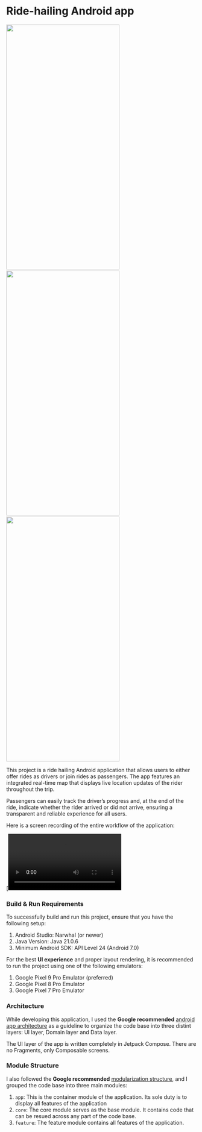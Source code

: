 # Ride-hailing Android app

<p float="left">
<img src="https://firebasestorage.googleapis.com/v0/b/voiceoffreedom-9cdf9.appspot.com/o/c.png?alt=media&token=5066b0f3-fe4c-4ca3-ac9e-a359a4bec725" width="300" height="650" />
&nbsp;
  &nbsp;
  <img src="https://firebasestorage.googleapis.com/v0/b/voiceoffreedom-9cdf9.appspot.com/o/a.png?alt=media&token=bd206d0e-e3de-4088-b395-0d28071df3f0" width="300" height="650" />
  &nbsp;
  &nbsp;
  <img src="https://firebasestorage.googleapis.com/v0/b/voiceoffreedom-9cdf9.appspot.com/o/b.png?alt=media&token=840a9c5d-7be6-4ad4-8465-987bd87768e3" width="300" height="650" /> 
</p>

This project is a ride hailing Android application that allows users to either offer rides as drivers or join rides as passengers. The app features an integrated real-time map that displays live location updates of the rider throughout the trip.

Passengers can easily track the driver’s progress and, at the end of the ride, indicate whether the rider arrived or did not arrive, ensuring a transparent and reliable experience for all users.

Here is a screen recording of the entire workflow of the application:

[![Watch the video](https://firebasestorage.googleapis.com/v0/b/voiceoffreedom-9cdf9.appspot.com/o/Screen_recording_20251013_144526.webm?alt=media&token=2c911408-243e-4175-8823-07ec16cdb45f)

### Build & Run Requirements
To successfully build and run this project, ensure that you have the following setup:
1) Android Studio: Narwhal (or newer)
2) Java Version: Java 21.0.6
3) Minimum Android SDK: API Level 24 (Android 7.0)

For the best **UI experience** and proper layout rendering, it is recommended to run the project using one of the following emulators:
1) Google Pixel 9 Pro Emulator (preferred)
2) Google Pixel 8 Pro Emulator
3) Google Pixel 7 Pro Emulator

### Architecture

While developing this application, I used the **Google recommended** [android app architecture](https://developer.android.com/topic/architecture#recommended-app-arch) 
as a guideline to organize the code base into three distint layers: UI layer, Domain layer and Data layer.

The UI layer of the app is written completely in Jetpack Compose. There are no Fragments, only Composable screens.

### Module Structure

I also followed the **Google recommended** [modularization structure](https://developer.android.com/topic/modularization/patterns#types-of-modules),
and I grouped the code base into three main modules: 
1) ```app```: This is the container module of the application. Its sole duty is to display all features of the application
2) ```core```: The core module serves as the base module. It contains code that can be resued across any part of the code base.
3) ```feature```: The feature module contains all features of the application.


